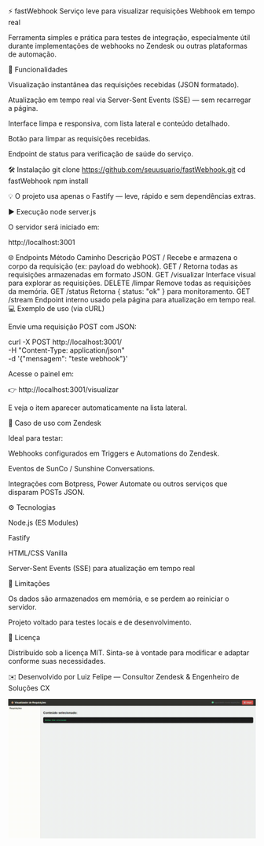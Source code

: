⚡ fastWebhook
Serviço leve para visualizar requisições Webhook em tempo real

Ferramenta simples e prática para testes de integração, especialmente útil durante implementações de webhooks no Zendesk ou outras plataformas de automação.

🚀 Funcionalidades

Visualização instantânea das requisições recebidas (JSON formatado).

Atualização em tempo real via Server-Sent Events (SSE) — sem recarregar a página.

Interface limpa e responsiva, com lista lateral e conteúdo detalhado.

Botão para limpar as requisições recebidas.

Endpoint de status para verificação de saúde do serviço.

🛠️ Instalação
git clone https://github.com/seuusuario/fastWebhook.git
cd fastWebhook
npm install


💡 O projeto usa apenas o Fastify — leve, rápido e sem dependências extras.

▶️ Execução
node server.js


O servidor será iniciado em:

http://localhost:3001

🌐 Endpoints
Método	Caminho	Descrição
POST	/	Recebe e armazena o corpo da requisição (ex: payload do webhook).
GET	/	Retorna todas as requisições armazenadas em formato JSON.
GET	/visualizar	Interface visual para explorar as requisições.
DELETE	/limpar	Remove todas as requisições da memória.
GET	/status	Retorna { status: "ok" } para monitoramento.
GET	/stream	Endpoint interno usado pela página para atualização em tempo real.
💻 Exemplo de uso (via cURL)

Envie uma requisição POST com JSON:

curl -X POST http://localhost:3001/ \
     -H "Content-Type: application/json" \
     -d '{"mensagem": "teste webhook"}'


Acesse o painel em:

👉 http://localhost:3001/visualizar

E veja o item aparecer automaticamente na lista lateral.

🧩 Caso de uso com Zendesk

Ideal para testar:

Webhooks configurados em Triggers e Automations do Zendesk.

Eventos de SunCo / Sunshine Conversations.

Integrações com Botpress, Power Automate ou outros serviços que disparam POSTs JSON.

⚙️ Tecnologias

Node.js (ES Modules)

Fastify

HTML/CSS Vanilla

Server-Sent Events (SSE) para atualização em tempo real

🧹 Limitações

Os dados são armazenados em memória, e se perdem ao reiniciar o servidor.

Projeto voltado para testes locais e de desenvolvimento.

📄 Licença

Distribuído sob a licença MIT.
Sinta-se à vontade para modificar e adaptar conforme suas necessidades.

✉️ Desenvolvido por Luiz Felipe — Consultor Zendesk & Engenheiro de Soluções CX

<img src="assets/demo.gif" alt="Demonstração do fastWebhook" width="700"/>